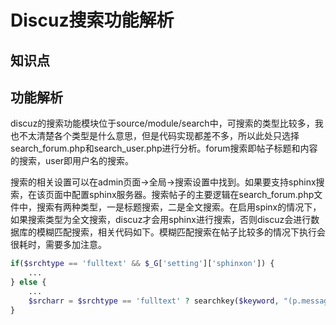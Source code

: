 # Discuz搜索功能解析

## 知识点

## 功能解析

discuz的搜索功能模块位于source/module/search中，可搜索的类型比较多，我也不太清楚各个类型是什么意思，但是代码实现都差不多，所以此处只选择search\_forum.php和search\_user.php进行分析。forum搜索即帖子标题和内容的搜索，user即用户名的搜索。

搜索的相关设置可以在admin页面-&gt;全局-&gt;搜索设置中找到。如果要支持sphinx搜索，在该页面中配置sphinx服务器。搜索帖子的主要逻辑在search\_forum.php文件中，搜索有两种类型，一是标题搜索，二是全文搜索。在启用spinx的情况下，如果搜索类型为全文搜索，discuz才会用sphinx进行搜索，否则discuz会进行数据库的模糊匹配搜索，相关代码如下。模糊匹配搜索在帖子比较多的情况下执行会很耗时，需要多加注意。

```php
if($srchtype == 'fulltext' && $_G['setting']['sphinxon']) {
    ...
} else {
    ...
    $srcharr = $srchtype == 'fulltext' ? searchkey($keyword, "(p.message LIKE '%{text}%' OR p.subject LIKE '%{text}%')", true) : searchkey($keyword,"t.subject LIKE '%{text}%'", true);
}
```



